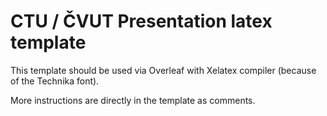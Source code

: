 # CTU / ČVUT Presentation latex template

This template should be used via Overleaf with Xelatex compiler (because of the Technika font).

More instructions are directly in the template as comments.

